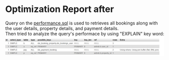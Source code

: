 # Optimization Report after
Query on the [performance.sql](performance.sql) is used to retrieves all bookings along with the user details, property details, and payment details.  
Then tried to analyze the query's performace by using "EXPLAIN" key word:
![here you can see the result:](query_performance.png)
